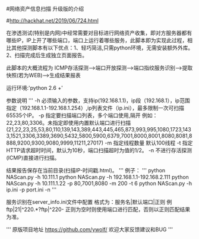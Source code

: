 #网络资产信息扫描
升级版的介绍

#http://hackhat.net/2019/06/724.html

 在渗透测试(特别是内网)中经常需要对目标进行网络资产收集，即对方服务器都有哪些IP，IP上开了哪些端口，端口上运行着哪些服务，此脚本即为实现此过程，相比其他探测脚本有以下优点：1、轻巧简洁,只需python环境，无需安装额外外库。2、扫描完成后生成独立页面报告。

此脚本的大概流程为 ICMP存活探测-->端口开放探测-->端口指纹服务识别-->提取快照(若为WEB)-->生成结果报表

运行环境:'python 2.6 +'

参数说明
'''
-h 必须输入的参数，支持ip(192.168.1.1)，ip段（192.168.1），ip范围指定（192.168.1.1-192.168.1.254）,ip列表文件（ip.ini），最多限制一次可扫描65535个IP。
-p 指定要扫描端口列表，多个端口使用,隔开 例如：22,23,80,3306。未指定即使用内置默认端口进行扫描(21,22,23,25,53,80,110,139,143,389,443,445,465,873,993,995,1080,1723,1433,1521,3306,3389,3690,5432,5800,5900,6379,7001,8000,8001,8080,8081,8888,9200,9300,9080,9999,11211,27017)
-m 指定线程数量 默认100线程
-t 指定HTTP请求超时时间，默认为10秒，端口扫描超时为值的1/2。
-n 不进行存活探测(ICMP)直接进行扫描。

结果报告保存在当前目录(扫描IP-时间戳.html)。
'''
例子：
'''
python NAScan.py -h 10.111.1
python NAScan.py -h 192.168.1.1-192.168.2.111
python NAScan.py -h 10.111.1.22 -p 80,7001,8080 -m 200 -t 6
python NAScan.py -h ip.ini -p port.ini -n
'''

服务识别在server_info.ini文件中配置
格式为：服务名|默认端口|正则 例 ftp|21|^220.*?ftp|^220-
正则为空时则使用端口进行匹配，否则以正则匹配结果为准。

'''
原版项目地址 https://github.com/ywolf/
欢迎大家反馈建议和BUG
'''
